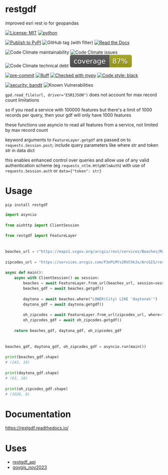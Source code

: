 # restgdf

improved esri rest io for geopandas


[![License: MIT](https://img.shields.io/badge/License-MIT-yellow.svg)](https://opensource.org/license/bsd-3-clause/)
[![python](https://img.shields.io/badge/Python-3.9+-3776AB.svg?style=flat&logo=python&logoColor=white)](https://www.python.org)

[![Publish to PyPI](https://github.com/joshuasundance-swca/restgdf/actions/workflows/publish_on_pypi.yml/badge.svg)](https://github.com/joshuasundance-swca/restgdf/actions/workflows/publish_on_pypi.yml)
![GitHub tag (with filter)](https://img.shields.io/github/v/tag/joshuasundance-swca/restgdf)
[![Read the Docs](https://img.shields.io/readthedocs/restgdf)](https://restgdf.readthedocs.io/en/latest/)

![Code Climate maintainability](https://img.shields.io/codeclimate/maintainability/joshuasundance-swca/restgdf)
![Code Climate issues](https://img.shields.io/codeclimate/issues/joshuasundance-swca/restgdf)
![Code Climate technical debt](https://img.shields.io/codeclimate/tech-debt/joshuasundance-swca/restgdf)
[![coverage](coverage.svg)](./COVERAGE.md)

[![pre-commit](https://img.shields.io/badge/pre--commit-enabled-brightgreen?logo=pre-commit&logoColor=white)](https://github.com/pre-commit/pre-commit)
[![Ruff](https://img.shields.io/endpoint?url=https://raw.githubusercontent.com/charliermarsh/ruff/main/assets/badge/v1.json)](https://github.com/charliermarsh/ruff)
[![Checked with mypy](http://www.mypy-lang.org/static/mypy_badge.svg)](http://mypy-lang.org/)
[![Code style: black](https://img.shields.io/badge/code%20style-black-000000.svg)](https://github.com/psf/black)

[![security: bandit](https://img.shields.io/badge/security-bandit-yellow.svg)](https://github.com/PyCQA/bandit)
![Known Vulnerabilities](https://snyk.io/test/github/joshuasundance-swca/restgdf/badge.svg)

`gpd.read_file(url, driver="ESRIJSON")` does not account for max record count limitations

so if you read a service with 100000 features but there's a limit of 1000 records per query, then your gdf will only have 1000 features

these functions use asyncio to read all features from a service, not limited by max record count

keyword arguments to `FeatureLayer.getgdf` are passed on to `requests.Session.post`; include query parameters like where str and token str in data dict

this enables enhanced control over queries and allow use of any valid authentication scheme (eg `requests_ntlm.HttpNtlmAuth`) with use of `requests.Session.auth` or `data={"token": str}`

# Usage

```bash
pip install restgdf
```

```python
import asyncio

from aiohttp import ClientSession

from restgdf import FeatureLayer


beaches_url = r"https://maps1.vcgov.org/arcgis/rest/services/Beaches/MapServer/6"

zipcodes_url = "https://services.arcgis.com/P3ePLMYs2RVChkJx/ArcGIS/rest/services/USA_ZIP_Codes_2016/FeatureServer/0"

async def main():
    async with ClientSession() as session:
        beaches = await FeatureLayer.from_url(beaches_url, session=session)
        beaches_gdf = await beaches.getgdf()

        daytona = await beaches.where("LOWER(City) LIKE 'daytona%'")
        daytona_gdf = await daytona.getgdf()

        oh_zipcodes = await FeatureLayer.from_url(zipcodes_url, where="STATE = 'OH'", session=session)
        oh_zipcodes_gdf = await oh_zipcodes.getgdf()

    return beaches_gdf, daytona_gdf, oh_zipcodes_gdf


beaches_gdf, daytona_gdf, oh_zipcodes_gdf = asyncio.run(main())

print(beaches_gdf.shape)
# (243, 10)

print(daytona_gdf.shape)
# (83, 10)

print(oh_zipcodes_gdf.shape)
# (1026, 8)
```

# Documentation

https://restgdf.readthedocs.io/

# Uses

- [restgdf_api](https://github.com/joshuasundance-swca/restgdf_api)
- [govgis_nov2023](https://huggingface.co/datasets/joshuasundance/govgis_nov2023)
